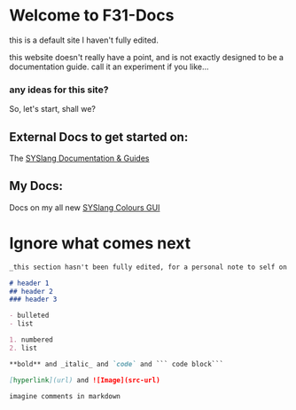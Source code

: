 # Welcome to F31-Docs

this is a default site I haven't fully edited.

this website doesn't really have a point, and is not exactly designed to be a documentation guide. call it an experiment if you like...

### any ideas for this site?

So, let's start, shall we?

## External Docs to get started on:
The [SYSlang Documentation & Guides](https://docs.pipewarp.co.uk/SYSlang)

## My Docs:
Docs on my all new [SYSlang Colours GUI](https://f31-code.github.io/docs/syslcolor)

# Ignore what comes next
```markdown
_this section hasn't been fully edited, for a personal note to self on how to make this kind of site_

# header 1
## header 2
### header 3

- bulleted
- list

1. numbered
2. list

**bold** and _italic_ and `code` and ``` code block```

[hyperlink](url) and ![Image](src-url)
```
`imagine comments in markdown`
